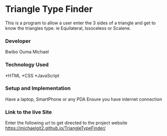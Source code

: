 # Triangle Type Finder
This is a program to allow a user enter the 3 sides of a triangle and get to know the triangles type. ie Equilateral, Issoceless or Scalene.
### Developer
Bwibo Ouma Michael

### Technology Used
*HTML
*CSS
*JavaScript

### Setup and Implementation
Have a laptop, SmartPhone or any PDA
Ensure you have internet connection
### Link to the live Site
Enter the following url to get directed to the project website  https://michaelgit2.github.io/TriangleTypeFinder/

